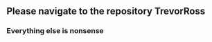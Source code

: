 ## Please navigate to the repository TrevorRoss
### Everything else is nonsense

<!---
trossco84/trossco84 is a ✨ special ✨ repository because its `README.md` (this file) appears on your GitHub profile.
You can click the Preview link to take a look at your changes.
--->
